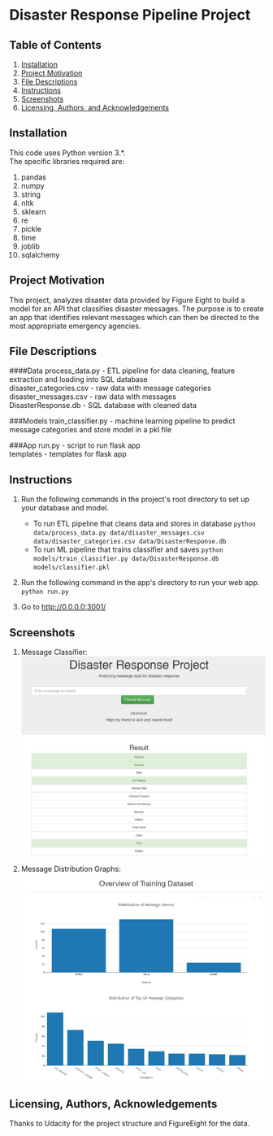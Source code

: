 # Disaster Response Pipeline Project

## Table of Contents

1. [Installation](#installation)
2. [Project Motivation](#motivation)
3. [File Descriptions](#files)
4. [Instructions](#instructions)
5. [Screenshots](#screeshots)
6. [Licensing, Authors, and Acknowledgements](#licensing)

## Installation <a name="installation"></a>
This code uses Python version 3.*.<br/>
The specific libraries required are: 

1. pandas
2. numpy
3. string
4. nltk
5. sklearn
6. re
7. pickle
8. time
9. joblib
10. sqlalchemy

## Project Motivation<a name="motivation"></a>

This project, analyzes disaster data provided by Figure Eight to build a model for an API that classifies disaster messages. The purpose is to create an app that identifies relevant messages which can then be directed to the most appropriate emergency agencies.

## File Descriptions <a name="files"></a>
####Data
process_data.py - ETL pipeline for data cleaning, feature extraction and loading into SQL database<br/>
disaster_categories.csv - raw data with message categories<br/>
disaster_messages.csv - raw data with messages<br/>
DisasterResponse.db - SQL database with cleaned data<br/>

###Models
train_classifier.py - machine learning pipeline to predict message categories and store model in a pkl file

###App
run.py - script to run flask app<br/>
templates - templates for flask app<br/>


## Instructions <a name="instructions"></a>

1. Run the following commands in the project's root directory to set up your database and model.

    - To run ETL pipeline that cleans data and stores in database
        `python data/process_data.py data/disaster_messages.csv data/disaster_categories.csv data/DisasterResponse.db`
    - To run ML pipeline that trains classifier and saves
        `python models/train_classifier.py data/DisasterResponse.db models/classifier.pkl`

2. Run the following command in the app's directory to run your web app.
    `python run.py`

3. Go to http://0.0.0.0:3001/

## Screenshots <a name="screenshots"></a>

1. Message Classifier:
![alt text](https://github.com/prestonb-source/disaster_pl/blob/a9fc153a458372aab3a21dfac6d5df3edc173f94/screenshots/message_classifier.JPG)

2. Message Distribution Graphs:
![alt text](https://github.com/prestonb-source/disaster_pl/blob/b47e74c9161aaa484202157dcb2465400bb524c4/screenshots/graphs.JPG)


## Licensing, Authors, Acknowledgements<a name="licensing"></a>

Thanks to Udacity for the project structure and FigureEight for the data.